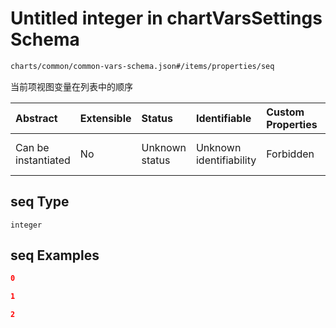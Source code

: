 # Untitled integer in chartVarsSettings Schema

```txt
charts/common/common-vars-schema.json#/items/properties/seq
```

当前项视图变量在列表中的顺序

| Abstract            | Extensible | Status         | Identifiable            | Custom Properties | Additional Properties | Access Restrictions | Defined In                                                                                       |
| :------------------ | :--------- | :------------- | :---------------------- | :---------------- | :-------------------- | :------------------ | :----------------------------------------------------------------------------------------------- |
| Can be instantiated | No         | Unknown status | Unknown identifiability | Forbidden         | Allowed               | none                | [common-vars-schema.json\*](../out/charts/common/common-vars-schema.json "open original schema") |

## seq Type

`integer`

## seq Examples

```json
0
```

```json
1
```

```json
2
```
